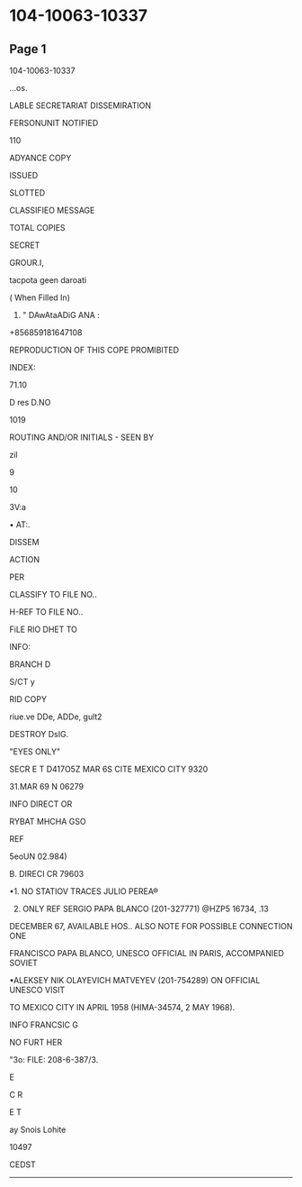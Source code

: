 # 104-10063-10337

## Page 1

104-10063-10337

...os.

LABLE SECRETARIAT DISSEMIRATION

FERSONUNIT NOTIFIED

110

ADYANCE COPY

ISSUED

SLOTTED

CLASSIFIEO MESSAGE

TOTAL COPIES

SECRET

GROUR.I,

tacpota geen daroati

( When Filled In)

1. " DAwAtaADiG ANA :

+856859181647108

REPRODUCTION OF THIS COPE PROMIBITED

INDEX:

71.10

D res D.NO

1019

ROUTING AND/OR INITIALS - SEEN BY

zil

9

10

3V:a

• AT:.

DISSEM

ACTION

PER

CLASSIFY TO FILE NO..

H-REF TO FILE NO..

FiLE RIO DHET TO

INFO:

BRANCH D

S/CT y

RID COPY

riue.ve DDe, ADDe, gult2

DESTROY DsIG.

"EYES ONLY"

SECR E T D417O5Z MAR 6S CITE MEXICO CITY 9320

31.MAR 69 N 06279

INFO DIRECT OR

RYBAT MHCHA GSO

REF

5eoUN 02.984)

B. DIRECI CR 79603

•1. NO STATIOV TRACES JULIO PEREA®

2. ONLY REF SERGIO PAPA BLANCO (201-327771) @HZP5 16734, .13

DECEMBER 67, AVAILABLE HOS.. ALSO NOTE FOR POSSIBLE CONNECTION ONE

FRANCISCO PAPA BLANCO, UNESCO OFFICIAL IN PARIS, ACCOMPANIED SOVIET

•ALEKSEY NIK OLAYEVICH MATVEYEV (201-754289) ON OFFICIAL UNESCO VISIT

TO MEXICO CITY IN APRIL 1958 (HIMA-34574, 2 MAY 1968).

INFO FRANCSIC G

NO FURT HER

"3o: FILE: 208-6-387/3.

E

C R

E T

ay Snois Lohite

10497

CEDST

---

